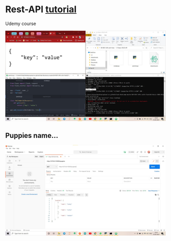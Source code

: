 # Rest-API [tutorial](https://programminghistorian.org/en/lessons/creating-apis-with-python-and-flask)
Udemy course

[![ss](https://github.com/imvickykumar999/Rest-API/blob/main/01-Basic-CRUD-API/Screenshot%202021-03-15%20232311.jpeg?raw=true)](https://github.com/imvickykumar999/Rest-API/blob/main/01-Basic-CRUD-API/crudapi.py)

## Puppies name...

[![ss](https://github.com/imvickykumar999/Rest-API/blob/main/Screenshot%202021-03-15%20233825.jpeg?raw=true)](https://github.com/imvickykumar999/Rest-API/blob/main/puppies.json)
